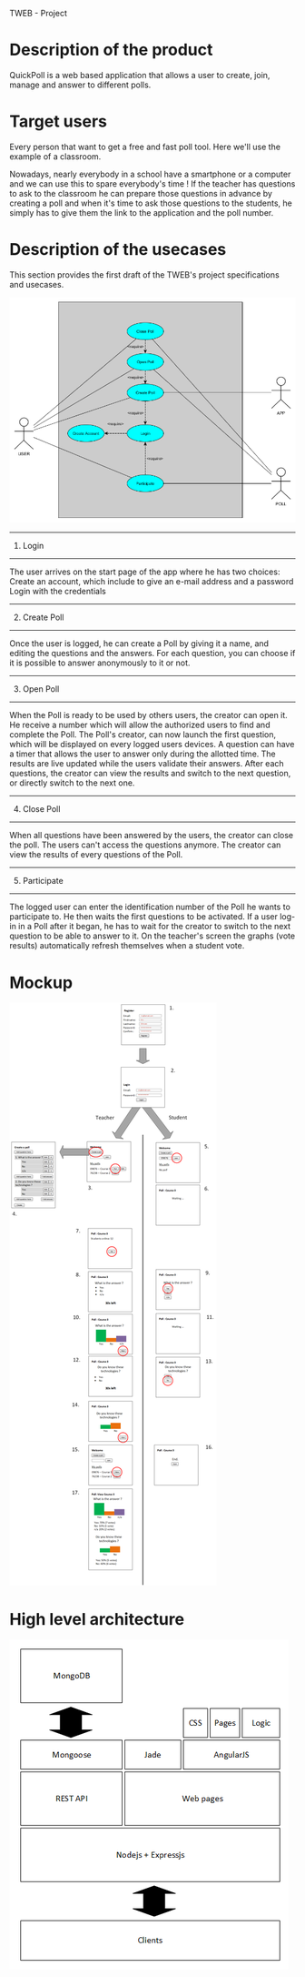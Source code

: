 TWEB - Project

Description of the product
========================================
QuickPoll is a web based application that allows a user to create, join, manage and answer to different polls.

Target users
========================================
Every person that want to get a free and fast poll tool. Here we'll use the example of a classroom.

Nowadays, nearly everybody in a school have a smartphone or a computer and we can use this to spare everybody's time ! If the teacher has questions to ask to the classroom he can prepare those questions in advance by creating a poll and when it's time to ask those questions to the students, he simply has to give them the link to the application and the poll number.


Description of the usecases
========================================
This section provides the first draft of the TWEB's project specifications and usecases.

![Usecases](./pictures/General_Usecases_V0.bmp)

----------------------------------------
1) Login
----------------------------------------
The user arrives on the start page of the app where he has two choices:
	Create an account, which include to give an e-mail address and a password
	Login with the credentials

----------------------------------------
2) Create Poll
----------------------------------------
Once the user is logged, he can create a Poll by giving it a name, and editing the
questions and the answers.
For each question, you can choose if it is possible to answer anonymously to it or not.

----------------------------------------
3) Open Poll
----------------------------------------
When the Poll is ready to be used by others users, the creator can open it. He receive
a number which will allow the authorized users to find and complete the Poll. The Poll's
creator, can now launch the first question, which will be displayed on every logged users devices.
A question can have a timer that allows the user to answer only during the allotted time.
The results are live updated while the users validate their answers.
After each questions, the creator can view the results and switch to the next question, or
directly switch to the next one.

----------------------------------------
4) Close Poll
----------------------------------------
When all questions have been answered by the users, the creator can close the poll.
The users can't access the questions anymore.
The creator can view the results of every questions of the Poll.

----------------------------------------
5) Participate
----------------------------------------
The logged user can enter the identification number of the Poll he wants to participate to.
He then waits the first questions to be activated.
If a user log-in in a Poll after it began, he has to wait for the creator to switch to the next
question to be able to answer to it.
On the teacher's screen the graphs (vote results) automatically refresh themselves when a student vote.

Mockup
=========================================

![Mockup](./pictures/mockups_visio_v0.png)

High level architecture
=======================================

![high-level architecture](./pictures/architecture_bloc_v0.png)
